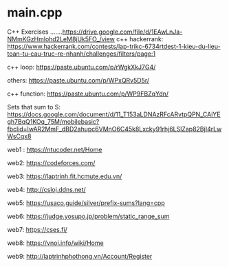 # main.cpp
C++ Exercises
.......https://drive.google.com/file/d/1EAwLnJa-NMmKGzHmlohd2LeM8jUk5FO_/view
c++ hackerrank: https://www.hackerrank.com/contests/lap-trikc-6734rtdest-1-kieu-du-lieu-toan-tu-cau-truc-re-nhanh/challenges/filters/page:1

c++ loop: https://paste.ubuntu.com/p/rWgkXkJ7G4/

others: https://paste.ubuntu.com/p/WPxQRv5D5r/

c++ function: https://paste.ubuntu.com/p/WP9FBZqYdn/

Sets that sum to S: https://docs.google.com/document/d/11_T153aLDNAzRFcARvtpQPN_CAiYEgh7BqQ1KOq_75M/mobilebasic?fbclid=IwAR2MmF_dBD2ahupc6VMnO6C45k8Lxcky91rhj6LSlZap82BjI4rLwWsCqx8

web1 : https://ntucoder.net/Home

web2: https://codeforces.com/

web3: https://laptrinh.fit.hcmute.edu.vn/

web4: http://csloj.ddns.net/

web5: https://usaco.guide/silver/prefix-sums?lang=cpp

web6: https://judge.yosupo.jp/problem/static_range_sum

web7: https://cses.fi/

web8: https://vnoi.info/wiki/Home

web9: http://laptrinhphothong.vn/Account/Register
